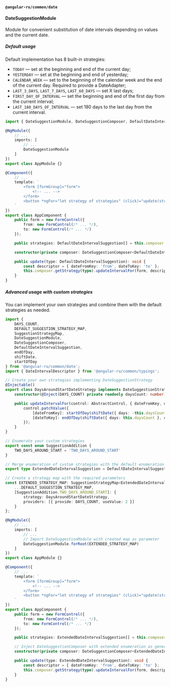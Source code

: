 #### `@angular-ru/common/date`

#### DateSuggestionModule

Module for convenient substitution of date intervals depending on values and the current date.

##### Default usage

Default implementation has 8 built-in strategies:

-   `TODAY` — set at the beginning and end of the current day;
-   `YESTERDAY` — set at the beginning and end of yesterday;
-   `CALENDAR_WEEK` — set to the beginning of the calendar week and the end of the current day. Required to provide a
    DateAdapter;
-   `LAST_3_DAYS`, `LAST_7_DAYS`, `LAST_60_DAYS` — set X last days;
-   `FIRST_DAY_OF_INTERVAL` — set the beginning and end of the first day from the current interval;
-   `LAST_180_DAYS_OF_INTERVAL` — set 180 days to the last day from the current interval.

```ts
import { DateSuggestionModule, DateSuggestionComposer, DefaultDateIntervalSuggestion } from '@angular-ru/common/date';

@NgModule({
    // ...
    imports: [
        // ...
        DateSuggestionModule
    ]
})
export class AppModule {}

@Component({
    // ...
    template: `
        <form [formGroup]="form">
            <!-- ... -->
        </form>
        <button *ngFor="let strategy of strategies" (click)="update(strategy)">{{ strategy }}</button>
    `
})
export class AppComponent {
    public form = new FormControl({
        from: new FormControl(/* ... */),
        to: new FormControl(/* ... */)
    });

    public strategies: DefaultDateIntervalSuggestion[] = this.composer.getSuggestions();

    constructor(private composer: DateSuggestionComposer<DefaultDateIntervalSuggestion>) {}

    public update(type: DefaultDateIntervalSuggestion): void {
        const descriptor = { dateFromKey: 'from', dateToKey: 'to' };
        this.composer.getStrategy(type).updateIntervalFor(form, descriptor);
    }
}
```

##### Advanced usage with custom strategies

You can implement your own strategies and combine them with the default strategies as needed.

```ts
import {
    DAYS_COUNT,
    DEFAULT_SUGGESTION_STRATEGY_MAP,
    SuggestionStrategyMap,
    DateSuggestionModule,
    DateSuggestionComposer,
    DefaultDateIntervalSuggestion,
    endOfDay,
    shiftDate,
    startOfDay
} from '@angular-ru/common/date';
import { DateIntervalDescriptor } from '@angular-ru/common/typings';

// Create your own strategies implementing DateSuggestionStrategy
@Injectable()
export class DaysAroundStartDateStrategy implements DateSuggestionStrategy {
    constructor(@Inject(DAYS_COUNT) private readonly daysCount: number) {}

    public updateIntervalFor(control: AbstractControl, { dateFromKey, dateToKey }: DateIntervalDescriptor): void {
        control.patchValue({
            [dateFromKey]: startOfDay(shiftDate({ days: -this.daysCount }, control.value[dateFromKey])),
            [dateToKey]: endOfDay(shiftDate({ days: this.daysCount }, control.value[dateFromKey]))
        });
    }
}

// Enumerate your custom strategies
export const enum SuggestionAddition {
    TWO_DAYS_AROUND_START = 'TWO_DAYS_AROUND_START'
}

// Merge enumeration of custom strategies with the default enumeration if required
export type ExtendedDateIntervalSuggestion = DefaultDateIntervalSuggestion | SuggestionAddition;

// Create a strategy map with the required parameters
const EXTENDED_STRATEGY_MAP: SuggestionStrategyMap<ExtendedDateIntervalSuggestion> = {
    ...DEFAULT_SUGGESTION_STRATEGY_MAP,
    [SuggestionAddition.TWO_DAYS_AROUND_START]: {
        strategy: DaysAroundStartDateStrategy,
        providers: [{ provide: DAYS_COUNT, useValue: 2 }]
    }
};

@NgModule({
    // ...
    imports: [
        // ...
        // Import DateSuggestionModule with created map as parameter
        DateSuggestionModule.forRoot(EXTENDED_STRATEGY_MAP)
    ]
})
export class AppModule {}

@Component({
    // ...
    template: `
        <form [formGroup]="form">
            <!-- ... -->
        </form>
        <button *ngFor="let strategy of strategies" (click)="update(strategy)">{{ strategy }}</button>
    `
})
export class AppComponent {
    public form = new FormControl({
        from: new FormControl(/* ... */),
        to: new FormControl(/* ... */)
    });

    public strategies: ExtendedDateIntervalSuggestion[] = this.composer.getSuggestions();

    // Inject DateSuggestionComposer with extended enumeration as generic parameter
    constructor(private composer: DateSuggestionComposer<ExtendedDateIntervalSuggestion>) {}

    public update(type: ExtendedDateIntervalSuggestion): void {
        const descriptor = { dateFromKey: 'from', dateToKey: 'to' };
        this.composer.getStrategy(type).updateIntervalFor(form, descriptor);
    }
}
```
